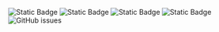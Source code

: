 ![Static Badge](https://img.shields.io/badge/blacklists-60-000000) ![Static Badge](https://img.shields.io/badge/blacklisted-3119459-cc0000) ![Static Badge](https://img.shields.io/badge/whitelisted-2243-00CC00) ![Static Badge](https://img.shields.io/badge/streaming_blacklist-28107-000000) ![GitHub issues](https://img.shields.io/github/issues/fabriziosalmi/blacklists)
